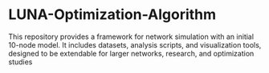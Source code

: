# LUNA-Optimization-Algorithm
This repository provides a framework for network simulation with an initial 10-node model. It includes datasets, analysis scripts, and visualization tools, designed to be extendable for larger networks, research, and optimization studies
